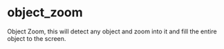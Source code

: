 # object_zoom

Object Zoom, this will detect any object and zoom into it and fill the entire object to the screen. 
